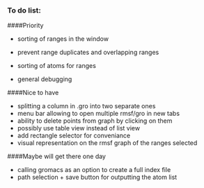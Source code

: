 ### To do list:

####Priority


- sorting of ranges in the window

- prevent range duplicates and overlapping ranges
- sorting of atoms for ranges

- general debugging



####Nice to have

- splitting a column in .gro into two separate ones
- menu bar allowing to open multiple rmsf/gro in new tabs
- ability to delete points from graph by clicking on them
- possibly use table view instead of list view
- add rectangle selector for conveniance
- visual representation on the rmsf graph of the ranges selected

####Maybe will get there one day

- calling gromacs as an option to create a full index file
- path selection + save button for outputting the atom list

